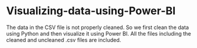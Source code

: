 # Visualizing-data-using-Power-BI
The data in the CSV file is not properly cleaned. So we first clean the data using Python and then visualize it using Power BI. 
All the files including the cleaned and uncleaned .csv files are included. 
